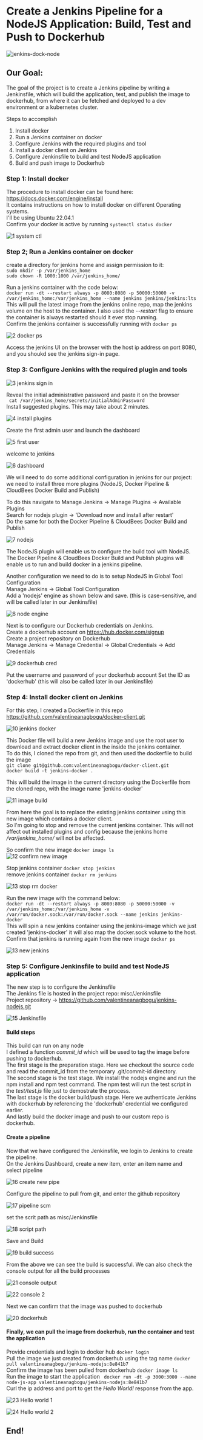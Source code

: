 # Create a Jenkins Pipeline for a NodeJS Application: Build, Test and Push to Dockerhub
![jenkins-dock-node](https://user-images.githubusercontent.com/104782642/219955534-86bf08f9-f7fb-4931-b24d-2b0a7ce3c08f.png)

## Our Goal:
The goal of the project is to create a Jenkins pipeline by writing a Jenkinsfile, which will build the application, test, 
and publish the image to dockerhub, from where it can be fetched and deployed to a dev environment or a kubernetes cluster.

Steps to accomplish 
1. Install docker
2. Run a Jenkins container on docker
3. Configure Jenkins with the required plugins and tool
4. Install a docker client on Jenkins
5. Configure Jenkinsfile to build and test NodeJS application
6. Build and push image to Dockerhub

### Step 1: Install docker 
The procedure to install docker can be found here: https://docs.docker.com/engine/install <br>
It contains instructions on how to install docker on different Operating systems. <br>
I'll be using Ubuntu 22.04.1<br>
Confirm your docker is active by running ```systemctl status docker```

![1  system ctl](https://user-images.githubusercontent.com/104782642/219955825-8154a8ff-00c3-43cc-b661-98e8e7646132.JPG)

### Step 2; Run a Jenkins container on docker
create a directory for jenkins home and assign permission to it: <br>
```sudo mkdir -p /var/jenkins_home ``` <br>
```sudo chown -R 1000:1000 /var/jenkins_home/``` <br>

Run a jenkins container with the code below: <br>
```docker run -dt --restart always -p 8080:8080 -p 50000:50000 -v /var/jenkins_home:/var/jenkins_home --name jenkins jenkins/jenkins:lts``` <br>
This will pull the latest image from the jenkins online repo, map the jenkins volume on the host to the container. 
I also used the *--restart* flag to ensure the container is always restarted should it ever stop running. <br>
Confirm the jenkins container is successfully running with ```docker ps```<br>

![2  docker ps](https://user-images.githubusercontent.com/104782642/219955881-406fe9dc-8c8e-4400-9db1-eaa9a3951734.JPG)

Access the jenkins UI on the browser with the host ip address on port 8080, and you shoukd see the jenkins sign-in page.


### Step 3: Configure Jenkins with the required plugin and tools

![3  jenkins sign in](https://user-images.githubusercontent.com/104782642/219955950-c28e38ff-1b18-4ce8-9fdf-6fa1245a3213.JPG)

 Reveal the initial administrative password and paste it on the browser <br>
 ``` cat /var/jenkins_home/secrets/initialAdminPassword``` <br>
 Install suggested plugins. This may take about 2 minutes. <br>

![4  install plugins](https://user-images.githubusercontent.com/104782642/219956041-42393fe5-5892-44a6-ace9-18e4b19bdccc.JPG)

 Create the first admin user and launch the dashboard <br>

![5 first user](https://user-images.githubusercontent.com/104782642/219956078-ed4c5c49-48a0-4ba9-ba4a-6242bcb6ff64.JPG)

 welcome to jenkins

![6  dashboard](https://user-images.githubusercontent.com/104782642/219956110-1f969c31-46c4-4912-84c5-fd474f2ab2d5.JPG)

 
 
 We will need to do some additional configuration in jenkins for our project:<br>
 we need to install three more plugins (NodeJS, Docker Pipeline & CloudBees Docker Build and Publish)<br>
 
 To do this navigate to Manage Jenkins -> Manage Plugins -> Available Plugins<br>
 Search for nodejs plugin -> 'Download now and install after restart'<br>
 Do the same for both the Docker Pipeline & CloudBees Docker Build and Publish<br>
 
 ![7  nodejs](https://user-images.githubusercontent.com/104782642/219956200-c4379d6c-35b7-450b-8479-54ed901fb0ae.JPG)

 The NodeJS plugin will enable us to configure the build tool with NodeJS.<br>
 The Docker Pipeline & CloudBees Docker Build and Publish plugins will enable us to run and build docker in a jenkins pipeline.<br>
 
 Another configuration we need to do is to setup NodeJS in Global Tool Configuration <br>
 Manage Jenkins -> Global Tool Configuration<br>
 Add a 'nodejs' engine as shown below and save. (this is case-sensitive, and will be called later in our Jenkinsfile)<br>
 
![8  node engine](https://user-images.githubusercontent.com/104782642/219956297-f5595d7c-75f3-4151-8e5d-30cd77be8f0b.JPG)
 
 Next is to configure our Dockerhub credentials on Jenkins.<br>
 Create a dockerhub account on https://hub.docker.com/signup <br>
 Create a project repository on Dockerhub <br>
 Manage Jenkins -> Manage Credential -> Global Credentials -> Add Credentials <br>
 
![9  dockerhub cred](https://user-images.githubusercontent.com/104782642/219956366-a471c4f0-252d-4838-829a-97e2f24b399c.JPG)

 Put the username and password of your dockerhub account
 Set the ID as 'dockerhub' (this will also be called later in our Jenkinsfile)
 
 ### Step 4: Install docker client on Jenkins 
 For this step, I created a Dockerfile in this repo https://github.com/valentineanagbogu/docker-client.git <br>

![10  jenkins docker](https://user-images.githubusercontent.com/104782642/219956452-6a137530-68aa-4077-af74-9ea644d72f45.JPG)

 This Docker file will build a new Jenkins image and use the root user to download and extract docker client in the inside the jenkins container.<br>
 To do this, I cloned the repo from git, and then used the dockerfile to build the image <br>
 ```git clone git@github.com:valentineanagbogu/docker-client.git``` <br>
 ```docker build -t jenkins-docker .``` <br>
 

This will build the image in the current directory using the Dockerfile from the cloned repo, with the image name 'jenkins-docker'<br>

![11  image build](https://user-images.githubusercontent.com/104782642/219956598-b54c804e-5aa3-496b-91a5-ca10b30fe683.JPG)

From here the goal is to replace the existing jenkins container using this new image which contains a docker client. <br>
So I'm going to stop and remove the current jenkins container. This will not affect out installed plugins and config because the jenkins home */var/jenkins_home/* will not be affected. <br>

So confirm the new image ```docker image ls```<br>
![12  confirm new image](https://user-images.githubusercontent.com/104782642/219956644-78a9bc19-b316-4dae-9e27-c5fe1018413d.JPG)

Stop jenkins container ```docker stop jenkins``` <br>
remove jenkins container ```docker rm jenkins``` <br>

![13  stop rm docker](https://user-images.githubusercontent.com/104782642/219956784-8e5278c1-9e65-46f1-a720-1298fbfc2dcb.JPG)

Run the new image with the command below: <br>
```docker run -dt --restart always -p 8080:8080 -p 50000:50000 -v /var/jenkins_home:/var/jenkins_home -v /var/run/docker.sock:/var/run/docker.sock --name jenkins jenkins-docker``` <br>
This will spin a new jenkins container using the jenkins-image which we just created 'jenkins-docker' it will also map the docker.sock volume to the host. <br>
Confirm that jenkins is running again from the new image ```docker ps```

![13  new jenkins](https://user-images.githubusercontent.com/104782642/219956812-dfae89e3-fbb3-454a-9caf-21274c3109a3.JPG)


### Step 5: Configure Jenkinsfile to build and test NodeJS application
The new step is to configure the Jenkinsfile<br>
The Jenkins file is hosted in the project repo: misc/Jenkinsfile<br>
Project repository -> https://github.com/valentineanagbogu/jenkins-nodejs.git<br>

![15  Jenkinsfile](https://user-images.githubusercontent.com/104782642/219957027-6055371d-d230-4185-a062-19fcd70d6a6c.JPG)

#### Build steps
This build can run on any node <br>
I defined a function *commit_id* which will be used to tag the image before pushing to dockerhub.<br>
The first stage is the preparation stage. Here we checkout the source code and read the commit_id from the temporary .git/commit-id directory. <br>
The second stage is the test stage. We install the nodejs engine and run the npm install and npm test command. The npm test will run the test script in the *test/test.js* file just to demostrate the process. <br>
The last stage is the docker build/push stage. Here we authenticate Jenkins with dockerhub by referencing the 'dockerhub' credential we configured earlier. <br>
And lastly build the docker image and push to our custom repo is dockerhub. <br>

#### Create a pipeline
Now that we have configured the Jenkinsfile, we login to Jenkins to create the pipeline.<br>
On the Jenkins Dashboard, create a new item, enter an item name and select pipeline <br>

![16 create new pipe](https://user-images.githubusercontent.com/104782642/219957180-32f08b72-e9bb-4716-b917-0a4ebf8cef2f.JPG)

Configure the pipeline to pull from git, and enter the github repository <br>

![17 pipeline scm](https://user-images.githubusercontent.com/104782642/219957238-694d0fe0-b747-4315-a824-1b23a17fff98.JPG)

set the scrit path as misc/Jenkinsfile <br>

![18  script path](https://user-images.githubusercontent.com/104782642/219957246-21e63d4e-66a1-4157-82b0-b00ac820cbef.JPG)

Save and Build <br>

![19 build success](https://user-images.githubusercontent.com/104782642/219957271-c549e5d9-893b-4593-bf86-750471ae5d37.JPG)

From the above we can see the build is successful. We can also check the console output for all the build processes<br>

![21  console output](https://user-images.githubusercontent.com/104782642/219957295-4107d31d-3eba-4541-b644-b86611219c44.JPG)

![22  console 2](https://user-images.githubusercontent.com/104782642/219957310-7d2a3fe0-bee7-4805-bdbc-c2e7cfcac565.JPG)

Next we can confirm that the image was pushed to dockerhub <br>

![20  dockerhub](https://user-images.githubusercontent.com/104782642/219957328-af0a4f75-1a4e-4b21-8675-5fc943acd257.JPG)

#### Finally, we can pull the image from dockerhub, run the container and test the application <br>
Provide credentials and login to docker hub ```docker login``` <br>
Pull the image we just created from dockerhub using the tag name ```docker pull valentineanagbogu/jenkins-nodejs:8e841b7```<br>
Confirm the image has been pulled from dockerhub ```docker image ls```<br>
Run the image to start the application ``` docker run -dt -p 3000:3000 --name node-js-app valentineanagbogu/jenkins-nodejs:8e841b7``` <br>
Curl the ip address and port to get the *Hello World!* response from the app. <br>

![23  Hello world 1](https://user-images.githubusercontent.com/104782642/219957464-05c9f10b-6108-4708-9411-a0ea6f33d294.JPG)

![24  Hello world 2](https://user-images.githubusercontent.com/104782642/219957479-fd5b9ed6-d12d-4e2e-9933-d3e5b30ad3ae.JPG)

## End!


 
